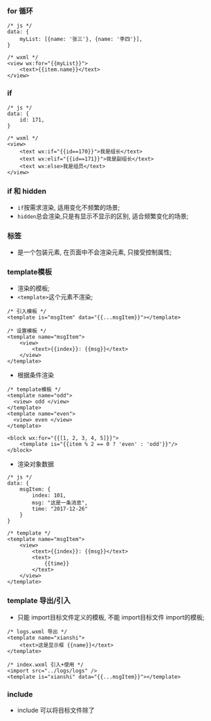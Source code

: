 ### for 循环
```
/* js */
data: {
    myList: [{name: '张三'}, {name: '李四'}],
}

/* wxml */
<view wx:for="{{myList}}">
    <text>{{item.name}}</text>
</view>
```


### if
```
/* js */
data: {
    id: 171,
}

/* wxml */
<view>
    <text wx:if="{{id==170}}">我是组长</text>
    <text wx:elif="{{id==171}}">我是副组长</text>
    <text wx:else>我是组员</text>
</view>
```

### if 和 hidden
* `if`按需求渲染, 适用变化不频繁的场景;
* `hidden`总会渲染,只是有显示不显示的区别, 适合频繁变化的场景;

### <block>标签
* 是一个包装元素, 在页面中不会渲染元素, 只接受控制属性;


### template模板
* 渲染的模板;
* `<template>`这个元素不渲染;

```
/* 引入模板 */
<template is="msgItem" data="{{...msgItem}}"></template> 

/* 设置模板 */
<template name="msgItem">
	<view>
		<text>{{index}}: {{msg}}</text>
	</view>
</template>
```
* 根据条件渲染
```
/* template模板 */
<template name="odd">
  <view> odd </view>
</template>
<template name="even">
  <view> even </view>
</template>

<block wx:for="{{[1, 2, 3, 4, 5]}}">
    <template is="{{item % 2 == 0 ? 'even' : 'odd'}}"/>
</block>
```
* 渲染对象数据
```
/* js */
data: {
    msgItem: {
        index: 101,
        msg: "这是一条消息",
        time: "2017-12-26"
    }
}

/* template */
<template name="msgItem">
	<view>
		<text>{{index}}: {{msg}}</text>
		<text>
			{{time}}
		</text>
	</view>
</template>
```

### template 导出/引入
* 只能 import目标文件定义的模板, 不能 import目标文件 import的模板;
```
/* logs.wxml 导出 */
<template name="xianshi">
	<text>这是显示框 {{name}}</text>
</template>

/* index.wxml 引入+使用 */
<import src="../logs/logs" />
<template is="xianshi" data="{{...msgItem}}"></template>
```

### include
* include 可以将目标文件除了 <template/> <wxs/> 外的整个代码引入，相当于是拷贝到 include 位置;
```
<!-- index.wxml -->
<include src="header.wxml"/>
<view> body </view>
<include src="footer.wxml"/>

<!-- header.wxml -->
<view> header </view>

<!-- footer.wxml -->
<view> footer </view>
```


### 事件
1. `bindtap="func1"`或`bind:tap="func1"`形式, 冒泡;
2. `catchtap="func1"`或`catch:tap="func1"`形式, 不冒泡;
    * `touchstart`: 触摸开始;
    * `touchend`: 触摸结束;
    * `touchmove`: 触摸并移动;
    * `touchcancel`: 触摸被中断,如电话/弹窗等;

    * `tap`: 点击;
    * `longpress`: 长按;

* 其他常用事件都是非冒泡事件, 如`input`,`submit`等;


### 捕获事件
* `capture-bind`(向下冒泡),`capture-catch`(不向下冒泡)


### scroll-view
* 竖向滚动, 需要设置 `scroll-y`;
* css设置scroll-view的高度;
* `scroll-top=数字`竖向滚动条的初始位置;
* `upper-threshold=数字`距离顶部/左部多远时,触发scrolltoupper事件;
* `lower-threshold=数字`距离底部/右侧多远时,触发scrolltolower事件;
* `scroll-into-view=字符串(id名)`滚动到指定 ID名 的元素处;
* `enable-back-to-top`iOS点击顶部状态栏、安卓双击标题栏时，滚动条返回顶部，只支持竖向;
* `bindscrolltoupper=字符串(函数名)`滚动到顶部/左部, 触发函数;
* `bindscrolltolower=字符串(函数名)`滚动到底部/右部, 触发函数;
* `bindscroll=字符串(函数名)`滚动时, 触发函数;
```
/* wxml */
<scroll-view scroll-y="{{true}}">
	<view class='box'>
		卓一航
	</view>
	<view class='box'>
		卓一航
	</view>
	<view class='box'>
		卓一航
	</view>
	<view class='box'>
		卓一航
	</view>
</scroll-view>
```

* 横向滚动, 需设置 `scroll-x`;
* css 设置 scroll-view 的宽度;
* `scroll-left=数字`横向滚动条的初始位置;
```
/* wxml */
<scroll-view scroll-y="{{true}}">
	// 里面的内容比较宽, 会出现滚动条;
</scroll-view>
```

### icon
* `type:string` 设置的值: `success/ success_no_circle/ info/ warn/ waiting/ cancel/ download/ search/ clear` ;
* `size:number` 设置大小;
* `color:string` 设置颜色;
* 示例: `<icon type="success" size="23" color="green"></icon>`;

### text
* `selectable:boolean` 文本是否可选择;
* `space:string` 设置空格样式: `ensp:中文的一半` `emsp: 和中文宽度一样` `nbsp: 根据字体设置的空格大小`;
* `decode:boolean` 是否解码: 是否把`&nbsp; &lt; &gt; &amp; &apos; &ensp; &emsp;`解码成代表的内容;

### rich-text
* 能够把 html中的 div/code/h2/label/span 等标签用富文本的形式展示;
* 富文本的代表含义定义在数据中;

1. 元素节点: `type=node`
* `name:string` 标签名;
* `attrs:object` 属性;
* `childred:array` 子节点列表;

2. 文本节点: `type=text`
* `text:string` 文本;

```
<!-- rich-text.wxml -->
<rich-text nodes="{{nodes}}" bindtap="tap"></rich-text>

// rich-text.js
Page({
    data: {
        nodes: [{
        name: 'div',
        attrs: {
            class: 'div_class',
            style: 'line-height: 60px; color: red;'
        },
        children: [{
            type: 'text',
            text: 'Hello&nbsp;World!'
        }]
        }]
    },
    tap() {
        console.log('tap')
    }
})
```

### progress
* 进度条
* 需要配合 css, 否则看不见条, 如`width: 750rpx; height: auto;`;
* `percent="20"`: 设置显示的进度是20%;
* `show-info`或`show-info="{{true}}"`: 设置右侧显示`20%`字样;
* `stroke-width="3"`: 设置进度条宽度是`3rpx`;
* `activeColor="red"`: 设置进度条(已选择部分)颜色;
* `backgroundColor="gray"`: 设置进度条背景色(未选择部分)颜色;
* `active`: 设置进度条从左往右的动画;
* `active-mode`: 动画形式: 字符串;
    * `backwards`: 从头播;
    * `forwards`: 从上次结束点开始播;


### button
* 按钮, 背景灰色, 黑色字;
* `size="mini"`: `default`/`mini`;
* `type="default"`: `primary`(绿色)/ `default`(黑色)/ `warn`(红色);
* `form-type="submit"`: `submit`提交表单/ `reset`重置表单;
* `plain`: 按钮是否镂空(背景色透明);
* `disabled`: 是否禁用;
* `loading`: 文字前带有加载中动画;
* ``


### navigator导航元素
* 类似 a标签 ;
* `url="../detail/detail"`做页面跳转;
* `open-type=字符串`: 跳转方式;
    * `navigate`: 普通跳转;
    * `redirect`: 重定向, 对应`wx.redirectTo`;
    * `switchTab`;
    * `reLaunch`;
    * `navigateBack`;


### image
* `src=字符串(路径)`: 路径;
* `mode=字符串`: 裁剪或缩放模式;
    * `scaleToFill`改变宽高比使适应 image 元素宽高;
    * `aspectFit`宽高比不变+全部显示(有空白);类似`background-size: contain`;
    * `aspectFill`宽高比不变+全部占满;类似`background-size: cover`;
    * `widthFill`宽高比不变+高度自适应(设置的 css高度 没用);
    * `top`.`bottom`.`center`.`left`.`right`.`top left`.`top right`.`bottom left`.`bottom right`宽高比不变+大小不变,裁剪适当位置;


### picker 选择器
* `mode='selector'`普通选择器(默认);
    * `range=数组`: 数据;
    * `range-key=字符串`: 当数据是 object[] 形式时,指定显示内容是 object 的哪一个属性;
    * `value=索引`: 选择器展开时,选中的是哪一项;
    * `bind:change=函数`: 选中值改变时的回调函数;
    * `disabled`: 是否禁用;
    * `bind:cancel=函数`:遮罩层收起时(取消),触发的回调函数;

* `mode='multiSelector'`多列选择器;
    * `range=(二维)数组`: 数组中存放多列内容,每一列内容同普通选择器;
    * `range-key=字符串`: 二维object[] 里要显示的属性;
    * `value=数组`: 多列选择器的选中值;
    * `bind:change=函数`: 选中值改变时的触发函数;
    * `bind:columnchange=函数`: 某一列值改变时触发;
    * `bind:cancel=函数`: 弹窗取消时触发;
    * `disabled`: 禁用;

* `mode='time'`: 时间选择器;
    * `value=字符串`: 默认选中的时间, eg: `09:30`;
    * `start=字符串`: 开始时间, eg: `08:00`;
    * `end=字符串`: 结束时间, eg: `21:45`;
    * `bind:change=函数`: 选中时间改变后的回调函数;
    * `disabled`: 禁用;

* `mode='date'`: 日期选择器;
    * `value=字符串`: 默认选择日期, eg: `2017-04-23`;
    * `start=字符串`: 最早日期: eg: `2015-09-21`;
    * `end=字符串`: 最晚日期: eg: `2018-10-31`;
    * `fields=字符串`: 显示的最小单位: `day`(默认)/`month`月份/`year`年份;
    * `bind:change=函数`: 选中值改变时, 触发项;
    * `bind:cancel=函数`;
    * `disabled`: 禁用;

* `mode='region'`: 省市区选择器;
    * `value=数组`: 表示选中的省市区,默认选中每一列的第一个值;
    * `custom-item=字符串`: 给每一列的头部添加一个自定义项;
    * `bind:change=函数`: 选中值改变的回调函数;
    * `disabled`: 禁用;